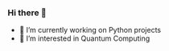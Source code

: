 ### Hi there 👋

- 🔭 I’m currently working on Python projects
- 🌱 I’m interested in Quantum Computing

